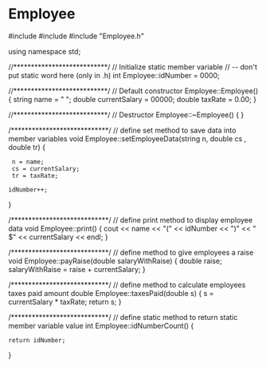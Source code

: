 # Employee


#include <iostream>
#include <string>
#include "Employee.h"

using namespace std;

//***************************/
// Initialize static member variable
// -- don't put static word here (only in .h)
int Employee::idNumber = 0000;


//***************************/
// Default constructor
Employee::Employee()
{
	string name = " ";
	double currentSalary = 00000;
	double taxRate = 0.00;
}

//***************************/
// Destructor
Employee::~Employee()
{
}


/****************************/
// define set method to save data into member variables
void Employee::setEmployeeData(string n, double cs , double tr)
{
	
	 n = name;
	 cs = currentSalary;
	 tr = taxRate;

	idNumber++;
}


/****************************/
// define print method to display employee data 
void Employee::print()
{
	cout << name << "(" << idNumber << ")" << " $" << currentSalary << endl;
}


/****************************/
// define method to give employees a raise
void Employee::payRaise(double salaryWithRaise)
{
	double raise;
	salaryWithRaise = raise + currentSalary;
}

/****************************/
// define method to calculate employees taxes paid amount
double Employee::taxesPaid(double s)
{
	s = currentSalary * taxRate;
	return s;
}

/****************************/
// define static method to return static member variable value
int Employee::idNumberCount()
{
	
	return idNumber;
}
